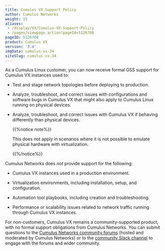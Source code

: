 ```yaml
---
title: Cumulus VX Support Policy
author: Cumulus Networks
weight: 15
aliases:
 - /display/VX/Cumulus-VX-Support-Policy
 - /pages/viewpage.action?pageId=5126708
pageID: 5126708
product: Cumulus VX
version: '3.4'
imgData: cumulus-vx-34
siteSlug: cumulus-vx-34
---
```

As a Cumulus Linux customer, you can now receive formal GSS support for
Cumulus VX instances used to:

  - Test and stage network topologies before deploying to production.

  - Analyze, troubleshoot, and correct issues with configurations and
    software bugs in Cumulus VX that might also apply to Cumulus Linux
    running on physical devices.

  - Analyze, troubleshoot, and correct issues with Cumulus VX if
    behaving differently than physical devices.
    
    {{%notice note%}}
    
    This does not apply in scenarios where it is not possible to emulate
    physical hardware with virtualization.
    
    {{%/notice%}}

Cumulus Networks does *not* provide support for the following:

  - Cumulus VX instances used in a production environment.

  - Virtualization environments, including installation, setup, and
    configuration.

  - Automation tool playbooks, including creation and troubleshooting.

  - Performance or scalability issues related to network traffic running
    through Cumulus VX instances.

For non-customers, Cumulus VX remains a community-supported product,
with no formal support obligations from Cumulus Networks. You can submit
questions to the [Cumulus Networks community
forums](https://forums.cumulusnetworks.com) (hosted and moderated by
Cumulus Networks) or to the [community Slack
channel](https://slack.cumulusnetworks.com/) to engage with the forums
and wider community.

<article id="html-search-results" class="ht-content" style="display: none;">

</article>

<footer id="ht-footer">

</footer>
